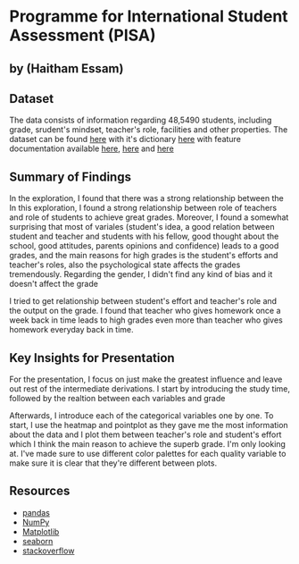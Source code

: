 # Programme for International Student Assessment (PISA)
## by (Haitham Essam)



## Dataset
The data consists of information regarding 48,5490 students, including
grade, srudent's mindset, teacher's role, facilities and other properties. 
The dataset can be found [here](https://www.google.com/url?q=https://s3.amazonaws.com/udacity-hosted-downloads/ud507/pisa2012.csv.zip&sa=D&ust=1611166993106000&usg=AOvVaw2584P2MKVx610FBqEiZvDp)
with it's dictionary [here](https://www.google.com/url?q=https://s3.amazonaws.com/udacity-hosted-downloads/ud507/pisadict2012.csv&sa=D&ust=1611166993108000&usg=AOvVaw27_q_LEUoTD8Vqte3EpVkB)
with feature documentation available [here](http://www.oecd.org/pisa/aboutpisa/pisa-2012-participants.htm), [here](http://www.oecd.org/pisa/pisaproducts/datavisualizationcontest.htm) and [here](http://www.oecd.org/pisa/data/pisa2012technicalreport.htm)


## Summary of Findings
In the exploration, I found that there was a strong relationship between the
In this exploration, I found a strong relationship between role of teachers 
and role of students to achieve great grades. 
Moreover, I found a somewhat surprising that most of variales (student's idea, 
a good relation between student and teacher and students with his fellow, good 
thought about the school, good attitudes, parents opinions and confidence) leads 
to a good grades, and the main reasons for high grades is the student's efforts 
and teacher's roles, also the psychological state affects the grades tremendously.
Regarding the gender, I didn't find any kind of bias and it doesn't affect the grade

I tried to get relationship between student's effort and teacher's role and the output
on the grade. I found that teacher who gives homework once a week back in time leads 
to high grades even more than teacher who gives homework everyday back in time.




## Key Insights for Presentation

For the presentation, I focus on just make the greatest influence and leave
out rest of the intermediate derivations. I start by introducing the study
time, followed by the realtion between each variables and grade 

Afterwards, I introduce each of the categorical variables one by one. To start,
I use the heatmap and pointplot as they gave me the most information about the
data and I plot them between teacher's role and student's effort which I think
the main reason to achieve the superb grade. I'm only looking at. I've made
sure to use different color palettes for each quality variable to make sure it
is clear that they're different between plots.

## Resources
* [pandas](https://pandas.pydata.org)
* [NumPy](https://numpy.org)
* [Matplotlib](https://matplotlib.org)
* [seaborn](https://seaborn.pydata.org)
* [stackoverflow](https://stackoverflow.com/questions/50408886/scrolling-issues-in-reveal-js-slides-created-by-jupyter-nbconvert)
